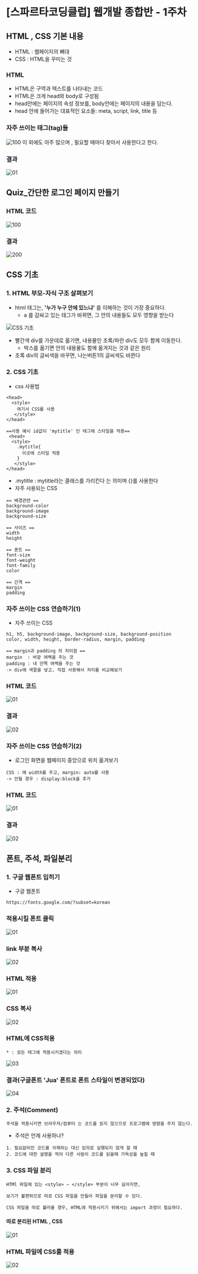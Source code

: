 # [스파르타코딩클럽] 웹개발 종합반 - 1주차
## HTML , CSS 기본 내용
- HTML : 웹페이지의 뼈대
- CSS : HTML을 꾸미는 것

### HTML
- HTML은 구역과 텍스트를 나타내는 코드
- HTML은 크게 head와 body로 구성됨
- head안에는 페이지의 속성 정보를, body안에는 페이지의 내용을 담는다.
- head 안에 들어가는 대표적인 요소들: meta, script, link, title 등

### 자주 쓰이는 태그(tag)들

![100](https://user-images.githubusercontent.com/108924832/196955613-a7564fc1-e72e-47e4-b57f-2da4953abc4f.PNG)
이 외에도 아주 많으며 , 필요할 때마다 찾아서 사용한다고 한다.

### 결과

![01](https://user-images.githubusercontent.com/108924832/197727407-a38ad867-1ebc-46e1-acc4-a70432ce618d.PNG)


## Quiz_간단한 로그인 페이지 만들기
### HTML 코드

![100](https://user-images.githubusercontent.com/108924832/196960632-bafced8b-40be-4319-b9d1-e18f1075b2bc.PNG)

### 결과

![200](https://user-images.githubusercontent.com/108924832/196960831-87529f44-737b-45c7-a44b-1684c0903d93.PNG)

## CSS 기초
### 1. HTML 부모-자식 구조 살펴보기
- html 태그는, **'누가 누구 안에 있느냐'** 를 이해하는 것이 가장 중요하다.
    - a 를 감싸고 있는 태그가 바뀌면, 그 안의 내용들도 모두 영향을 받는다

![CSS 기초](https://user-images.githubusercontent.com/108924832/196961999-619567d8-dfcf-4543-972b-2db380334c68.PNG)
-  빨간색 div를 가운데로 옮기면, 내용물인 초록/파란 div도 모두 함께 이동한다.
    - 박스를 옮기면 안의 내용물도 함께 옮겨지는 것과 같은 원리
- 초록 div의 글씨색을 바꾸면, 나는버튼1의 글씨색도 바뀐다
### 2. CSS 기초
- css 사용법
```
<head>
  <style>
    여기서 CSS를 사용
   </style>
</head>

==사용 예시 id값이 'mytitle' 인 태그에 스타일을 적용==
 <head>
  <style>
    .mytitle{
      이곳에 스타일 적용
    }
   </style>
</head> 
```
- .mytitle : mytitle라는 클래스를 가리킨다 는 의미며 {}를 사용한다
- 자주 사용되는 CSS
```
== 배경관련 ==
background-color
background-image
background-size

== 사이즈 ==
width
height

== 폰트 ==
font-size
font-weight
font-family
color

== 간격 ==
margin
padding
```
### 자주 쓰이는 CSS 연습하기(1)
- 자주 쓰이는 CSS
```
h1, h5, background-image, background-size, background-position
color, width, height, border-radius, margin, padding

== margin과 padding 의 차이점 ==
margin  : 바깥 여백을 주는 것
padding : 내 안쪽 여백을 주는 것
-> div에 색깔을 넣고, 직접 사용해서 차이를 비교해보기 
```
### HTML 코드

![01](https://user-images.githubusercontent.com/108924832/197728788-089afeec-38b1-4886-b2b4-81cb122a1f07.PNG)

### 결과

![02](https://user-images.githubusercontent.com/108924832/197728874-bee45d64-ad98-472c-b5ff-7c923fa0b5b9.PNG)


### 자주 쓰이는 CSS 연습하기(2)
- 로그인 화면을 웹페이지 중앙으로 위치 옮겨보기
```
CSS : 에 width를 주고, margin: auto를 사용
-> 안될 경우 : display:block을 추가
```
### HTML 코드

![01](https://user-images.githubusercontent.com/108924832/197732204-4446c83b-5d91-4feb-a40b-7f2e323f00ba.PNG)

### 결과

![02](https://user-images.githubusercontent.com/108924832/197732268-c8de0a0c-2b20-4fa7-a4b4-2c7144720c8e.PNG)

## 폰트, 주석, 파일분리
### 1. 구글 웹폰트 입히기
- 구글 웹폰트
```
https://fonts.google.com/?subset=korean
```

### 적용시킬 폰트 클릭

![01](https://user-images.githubusercontent.com/108924832/197764884-23782c6c-de5f-4069-add0-a4d9ccd2a947.PNG)

### link 부분 복사

![02](https://user-images.githubusercontent.com/108924832/197765691-ac5c7640-4276-4f1a-b5af-f78fd9757f1d.PNG)

### HTML 적용

![01](https://user-images.githubusercontent.com/108924832/197766260-e1c5f37b-4b90-46e8-be21-d5b914cc36e8.PNG)

### CSS 복사

![02](https://user-images.githubusercontent.com/108924832/197767055-5ac3706c-575b-4af0-bb00-773b38aa8996.PNG)


### HTML에 CSS적용
```
* : 모든 태그에 적용시키겠다는 의미 
```

![03](https://user-images.githubusercontent.com/108924832/197767105-549f7f01-8aba-4716-a8d3-df01f5b86383.PNG)

### 결과(구글폰트 'Jua' 폰트로 폰트 스타일이 변경되었다)

![04](https://user-images.githubusercontent.com/108924832/197767285-947a43ae-7d82-472d-b12a-9285f15691f0.PNG)

### 2. 주석(Comment)
```
주석을 적용시키면 브라우저/컴퓨터 는 코드를 읽지 않으므로 프로그램에 영향을 주지 않는다.
```
- 주석은 언제 사용하나?
```
1. 필요없어진 코드를 삭제하는 대신 임의로 실행되지 않게 할 때 
2. 코드에 대한 설명을 적어 다른 사람이 코드를 읽을때 가독성을 높힐 때
```

### 3. CSS 파일 분리
```
HTMl 파일에 있는 <style> ~ </style> 부분이 너무 길어지면, 

보기가 불편하므로 따로 CSS 파일을 만들어 파일을 분리할 수 있다.

CSS 파일을 따로 불러올 경우, HTML에 적용시키기 위해서는 import 과정이 필요하다.
```

#### 따로 분리된 HTML , CSS

![01](https://user-images.githubusercontent.com/108924832/197770585-a9371550-fd7d-43af-93b4-cce16630840f.PNG)

### HTML 파일에 CSS를 적용

![02](https://user-images.githubusercontent.com/108924832/197770632-0a0e1c18-82e9-4314-8697-cb00ea10ebd7.PNG)